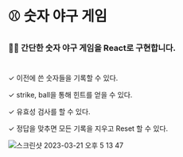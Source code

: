 # ⚾️ 숫자 야구 게임

### ✌🏻 간단한 숫자 야구 게임을 React로 구현합니다.

#

✓ 이전에 쓴 숫자들을 기록할 수 있다.

✓ strike, ball을 통해 힌트를 얻을 수 있다.

✓ 유효성 검사를 할 수 있다.

✓ 정답을 맞추면 모든 기록을 지우고 Reset 할 수 있다.

![스크린샷 2023-03-21 오후 5 13 47](https://user-images.githubusercontent.com/111405347/226550146-25d98045-80d7-40f4-b03f-7155abf5d977.png)
